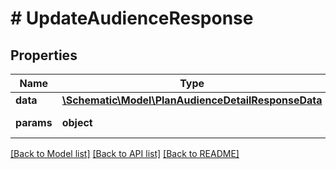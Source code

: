 # # UpdateAudienceResponse

## Properties

Name | Type | Description | Notes
------------ | ------------- | ------------- | -------------
**data** | [**\Schematic\Model\PlanAudienceDetailResponseData**](PlanAudienceDetailResponseData.md) |  |
**params** | **object** | Input parameters |

[[Back to Model list]](../../README.md#models) [[Back to API list]](../../README.md#endpoints) [[Back to README]](../../README.md)
